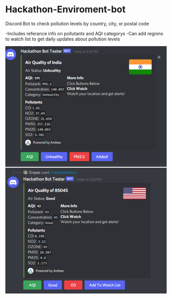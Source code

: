 # Hackathon-Enviroment-bot

Discord Bot to check pollution levels by country, city, or postal code

-Includes referance info on pollutants and AQI categorys
-Can add regions to watch list to get daily updates about pollution levels

![Alt text](/tester.PNG "Example")
![Alt text](/hackathon%201.PNG)
